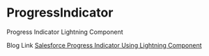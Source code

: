 # ProgressIndicator
Progress Indicator Lightning Component

Blog Link <a href="https://cloudyabhi.blogspot.com/2017/08/salesforce-progress-indicator-using.html">Salesforce Progress Indicator Using Lightning Component</a>
